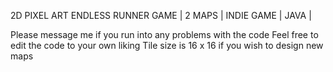 2D PIXEL ART ENDLESS RUNNER GAME | 2 MAPS | INDIE GAME | JAVA |

Please message me if you run into any problems with the code
Feel free to edit the code to your own liking
Tile size is 16 x 16 if you wish to design new maps
